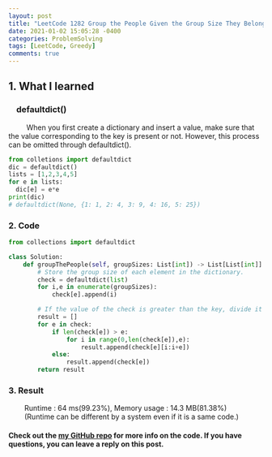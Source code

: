 ```yaml
---
layout: post
title: "LeetCode 1282 Group the People Given the Group Size They Belong To"
date: 2021-01-02 15:05:28 -0400
categories: ProblemSolving
tags: [LeetCode, Greedy]
comments: true
---
```


## 1. What I learned
### &nbsp;&nbsp;&nbsp;&nbsp;defaultdict()
&nbsp;&nbsp;&nbsp;&nbsp;&nbsp;&nbsp;&nbsp;&nbsp; When you first create a dictionary and insert a value, make sure that the value corresponding to the key is present or not. However, this process can be omitted through defaultdict().
```python
from colletions import defaultdict
dic = defaultdict()
lists = [1,2,3,4,5]
for e in lists:
  dic[e] = e*e
print(dic)
# defaultdict(None, {1: 1, 2: 4, 3: 9, 4: 16, 5: 25})
```

### 2. Code
```python
from collections import defaultdict

class Solution:
    def groupThePeople(self, groupSizes: List[int]) -> List[List[int]]:
        # Store the group size of each element in the dictionary.
        check = defaultdict(list)
        for i,e in enumerate(groupSizes):
            check[e].append(i)

        # If the value of the check is greater than the key, divide it and extend it to the result. If not, extend it to the result.
        result = []
        for e in check:
            if len(check[e]) > e:
                for i in range(0,len(check[e]),e):
                    result.append(check[e][i:i+e])
            else:
                result.append(check[e])
        return result
```

### 3. Result
&nbsp;&nbsp;&nbsp;&nbsp;&nbsp;&nbsp;&nbsp;&nbsp;Runtime : 64 ms(99.23%), Memory usage : 14.3 MB(81.38%)  
&nbsp;&nbsp;&nbsp;&nbsp;&nbsp;&nbsp;&nbsp;&nbsp;(Runtime can be different by a system even if it is a same code.)

#### Check out the [my GitHub repo][hyuk-gh] for more info on the code. If you have questions, you can leave a reply on this post.
[hyuk-gh]:   https://github.com/dlgur1994/StudyAlgorithms
